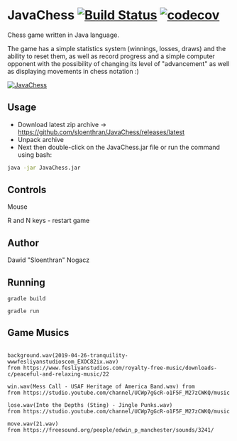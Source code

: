 # JavaChess [![Build Status](https://travis-ci.org/sloenthran/JavaChess.svg?branch=master)](https://travis-ci.org/sloenthran/JavaChess) [![codecov](https://codecov.io/gh/sloenthran/JavaChess/branch/master/graph/badge.svg)](https://codecov.io/gh/sloenthran/JavaChess)


Chess game written in Java language.

The game has a simple statistics system (winnings, losses, draws) and the ability to reset them, as well as record progress and a simple computer opponent with the possibility of changing its level of "advancement" as well as displaying movements in chess notation :)

[![JavaChess](https://raw.githubusercontent.com/sloenthran/JavaChess/master/src/main/resources/screen.png)](https://youtu.be/CuewOrka4uM)


## Usage

* Download latest zip archive -> https://github.com/sloenthran/JavaChess/releases/latest
* Unpack archive
* Next then double-click on the JavaChess.jar file or run the command using bash:

```bash
java -jar JavaChess.jar
```
## Controls

Mouse

R and N keys - restart game

## Author
Dawid "Sloenthran" Nogacz


## Running

```
gradle build

gradle run

```

## Game Musics

```

background.wav(2019-04-26-tranquility-wwwfesliyanstudioscom_EXOC82ix.wav) 
from https://www.fesliyanstudios.com/royalty-free-music/downloads-c/peaceful-and-relaxing-music/22

win.wav(Mess Call - USAF Heritage of America Band.wav) from
from https://studio.youtube.com/channel/UCWp7gGcR-o1F5F_M27zCWKQ/music

lose.wav(Into the Depths (Sting) - Jingle Punks.wav) 
from https://studio.youtube.com/channel/UCWp7gGcR-o1F5F_M27zCWKQ/music

move.wav(21.wav) 
from https://freesound.org/people/edwin_p_manchester/sounds/3241/

```

